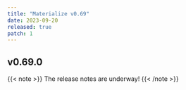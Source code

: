 ```yaml
---
title: "Materialize v0.69"
date: 2023-09-20
released: true
patch: 1
---
```


## v0.69.0

{{< note >}}
The release notes are underway!
{{< /note >}}
